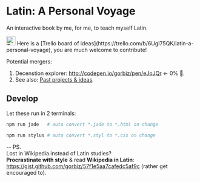 # Latin: A Personal Voyage
An interactive book by me, for me, to teach myself Latin.

<img src="https://s3.amazonaws.com/trello/images/og/trello-icon.png?v=2013-08-15" alt="Trello logo" width="24" height="24" />
Here is a [Trello board of ideas](https://trello.com/b/6UgI75QK/latin-a-personal-voyage), you are much welcome to contribute!

Potential mergers:
 1. Decenstion explorer: http://codepen.io/gorbiz/pen/eJoJQr ← 0% :art:.
 2. See also: [Past projects & ideas](https://github.com/gorbiz/latin-book/wiki/Past-projects-&-ideas).


## Develop
Let these run in 2 terminals:
```sh
npm run jade   # auto convert *.jade to *.html on change
```
```sh
npm run stylus # auto convert *.styl to *.css on change
```

--
PS.  
Lost in Wikipedia instead of Latin studies?  
**Procrastinate with style** & read **Wikipedia in Latin**: https://gist.github.com/gorbiz/57f1e5aa7cafedc5af9c (rather get encouraged to).
